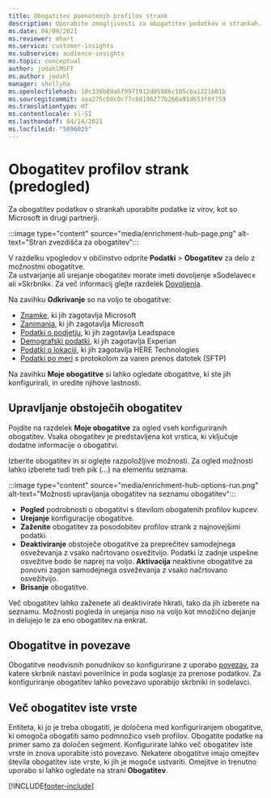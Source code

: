 ```yaml
---
title: Obogatitev poenotenih profilov strank
description: Uporabite zmogljivosti za obogatitev podatkov o strankah.
ms.date: 04/09/2021
ms.reviewer: mhart
ms.service: customer-insights
ms.subservice: audience-insights
ms.topic: conceptual
author: jodahlMSFT
ms.author: jodahl
manager: shellyha
ms.openlocfilehash: 10c338b89a6f9971912d05986c105cba1221b01b
ms.sourcegitcommit: aaa275c60c0c77c88196277b266a91d653f8f759
ms.translationtype: HT
ms.contentlocale: sl-SI
ms.lasthandoff: 04/14/2021
ms.locfileid: "5896025"
---
```

# <a name="enrichment-for-customer-profiles-preview"></a>Obogatitev profilov strank (predogled)

Za obogatitev podatkov o strankah uporabite podatke iz virov, kot so Microsoft in drugi partnerji.

:::image type="content" source="media/enrichment-hub-page.png" alt-text="Stran zvezdišča za obogatitev":::

V razdelku vpogledov v občinstvo odprite **Podatki** > **Obogatitev** za delo z možnostmi obogatitve.    
Za ustvarjanje ali urejanje obogatitev morate imeti dovoljenje »Sodelavec« ali »Skrbnik«. Za več informacij glejte razdelek [Dovoljenja](permissions.md).

Na zavihku **Odkrivanje** so na voljo te obogatitve:

- [Znamke](enrichment-microsoft.md), ki jih zagotavlja Microsoft
- [Zanimanja](enrichment-microsoft.md), ki jih zagotavlja Microsoft
- [Podatki o podjetju](enrichment-leadspace.md), ki jih zagotavlja Leadspace
- [Demografski podatki](enrichment-experian.md), ki jih zagotavlja Experian
- [Podatki o lokaciji](enrichment-here.md), ki jih zagotavlja HERE Technologies
- [Podatki po meri](enrichment-SFTP-custom-import.md) s protokolom za varen prenos datotek (SFTP)

Na zavihku **Moje obogatitve** si lahko ogledate obogatitve, ki ste jih konfigurirali, in uredite njihove lastnosti.

## <a name="manage-existing-enrichments"></a>Upravljanje obstoječih obogatitev

Pojdite na razdelek **Moje obogatitve** za ogled vseh konfiguriranih obogatitev. Vsaka obogatitev je predstavljena kot vrstica, ki vključuje dodatne informacije o obogatitvi.

Izberite obogatitev in si oglejte razpoložljive možnosti. Za ogled možnosti lahko izberete tudi treh pik (...) na elementu seznama.

:::image type="content" source="media/enrichment-hub-options-run.png" alt-text="Možnosti upravljanja obogatitev na seznamu obogatitev":::

- **Pogled** podrobnosti o obogatitvi s številom obogatenih profilov kupcev.
- **Urejanje** konfiguracije obogatitve.
- **Zaženite** obogatitev za posodobitev profilov strank z najnovejšimi podatki.
- **Deaktiviranje** obstoječe obogatitve za preprečitev samodejnega osveževanja z vsako načrtovano osvežitvijo. Podatki iz zadnje uspešne osvežitve bodo še naprej na voljo. **Aktivacija** neaktivne obogatitve za ponovni zagon samodejnega osveževanja z vsako načrtovano osvežitvijo.
- **Brisanje** obogatitve.

Več obogatitev lahko zaženete ali deaktivirate hkrati, tako da jih izberete na seznamu. Možnosti pogleda in urejanja niso na voljo kot množično dejanje in delujejo le za eno obogatitev na enkrat.

## <a name="enrichments-and-connections"></a>Obogatitve in povezave

Obogatitve neodvisnih ponudnikov so konfigurirane z uporabo [povezav](connections.md), za katere skrbnik nastavi poverilnice in poda soglasje za prenose podatkov. Za konfiguriranje obogatitev lahko povezavo uporabijo skrbniki in sodelavci.  

## <a name="multiple-enrichments-of-the-same-type"></a>Več obogatitev iste vrste

Entiteta, ki jo je treba obogatiti, je določena med konfiguriranjem obogatitve, ki omogoča obogatiti samo podmnožico vseh profilov. Obogatite podatke na primer samo za določen segment. Konfigurirate lahko več obogatitev iste vrste in znova uporabite isto povezavo. Nekatere obogatitve imajo omejitev števila obogatitev iste vrste, ki jih je mogoče ustvariti. Omejitve in trenutno uporabo si lahko ogledate na strani **Obogatitev**.

[!INCLUDE[footer-include](../includes/footer-banner.md)]
